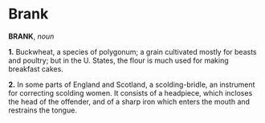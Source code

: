 # Brank

**BRANK**, _noun_

**1.** Buckwheat, a species of polygonum; a grain cultivated mostly for beasts and poultry; but in the U. States, the flour is much used for making breakfast cakes.

**2.** In some parts of England and Scotland, a scolding-bridle, an instrument for correcting scolding women. It consists of a headpiece, which incloses the head of the offender, and of a sharp iron which enters the mouth and restrains the tongue.